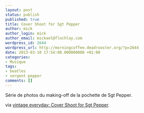 ```yaml
---
layout: post
status: publish
published: true
title: Cover Shoot for Sgt Pepper
author: mick
author_login: mick
author_email: mickael@flochlay.com
wordpress_id: 2644
wordpress_url: http://morningcoffee.deadrooster.org/?p=2644
date: 2013-03-10 17:54:08.000000000 +01:00
categories:
- Musique
tags:
- beatles
- sergent pepper
comments: []
---
```

Série de photos du making-off de la pochette de Sgt Pepper.

via <a href="http://www.vintag.es/2012/11/cover-shoot-for-sgt-pepper.html">vintage everyday: Cover Shoot for Sgt Pepper</a>.
